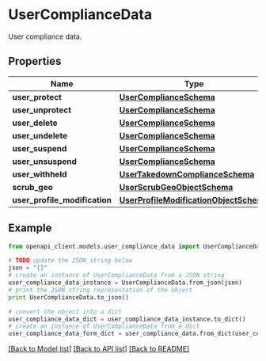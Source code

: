 # UserComplianceData

User compliance data.

## Properties
Name | Type | Description | Notes
------------ | ------------- | ------------- | -------------
**user_protect** | [**UserComplianceSchema**](UserComplianceSchema.md) |  | 
**user_unprotect** | [**UserComplianceSchema**](UserComplianceSchema.md) |  | 
**user_delete** | [**UserComplianceSchema**](UserComplianceSchema.md) |  | 
**user_undelete** | [**UserComplianceSchema**](UserComplianceSchema.md) |  | 
**user_suspend** | [**UserComplianceSchema**](UserComplianceSchema.md) |  | 
**user_unsuspend** | [**UserComplianceSchema**](UserComplianceSchema.md) |  | 
**user_withheld** | [**UserTakedownComplianceSchema**](UserTakedownComplianceSchema.md) |  | 
**scrub_geo** | [**UserScrubGeoObjectSchema**](UserScrubGeoObjectSchema.md) |  | 
**user_profile_modification** | [**UserProfileModificationObjectSchema**](UserProfileModificationObjectSchema.md) |  | 

## Example

```python
from openapi_client.models.user_compliance_data import UserComplianceData

# TODO update the JSON string below
json = "{}"
# create an instance of UserComplianceData from a JSON string
user_compliance_data_instance = UserComplianceData.from_json(json)
# print the JSON string representation of the object
print UserComplianceData.to_json()

# convert the object into a dict
user_compliance_data_dict = user_compliance_data_instance.to_dict()
# create an instance of UserComplianceData from a dict
user_compliance_data_form_dict = user_compliance_data.from_dict(user_compliance_data_dict)
```
[[Back to Model list]](../README.md#documentation-for-models) [[Back to API list]](../README.md#documentation-for-api-endpoints) [[Back to README]](../README.md)



